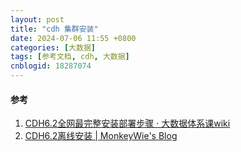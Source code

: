 ```yaml
---
layout: post
title: "cdh 集群安装"
date: 2024-07-06 11:55 +0800
categories: [大数据]
tags: [参考文档, cdh, 大数据]
cnblogid: 18287074
---
```


#### 参考
1. [CDH6.2全网最完整安装部署步骤 · 大数据体系课wiki](http://wiki.xuwei.tech/hadoop1/cdh.html)
2. [CDH6.2离线安装 | MonkeyWie's Blog](https://monkeywie.cn/2020/04/14/cdh6-2-install/)
